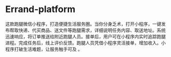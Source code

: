 # Errand-platform
这款跑腿微信小程序，打造便捷生活服务圈。当你分身乏术，打开小程序，一键发布帮取快递、代买商品、送文件等跑腿需求，详细说明任务内容、取送地址。系统迅速响应，将订单推送给附近跑腿人员。接单后，用户可在小程序内实时追踪跑腿进程。完成任务后，线上评价反馈。跑腿人员凭借小程序灵活接单，增加收入。小程序打破生活难题，让服务触手可及 。
